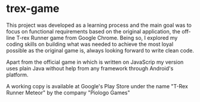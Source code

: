 # trex-game
This project was developed as a learning process and 
the main goal was to focus on functional requirements
based on the original application, the off-line T-rex Runner
game from Google Chrome.
Being so, I explored my coding skills on building what was needed
to achieve the most loyal possible as the original game is,
always looking forward to write clean code.

Apart from the official game in which is written on JavaScrip
my version uses plain Java without help from any framework
through Android's platform.

A working copy is available at Google's Play Store under the name
"T-Rex Runner Meteor" by the company "Piologo Games"
